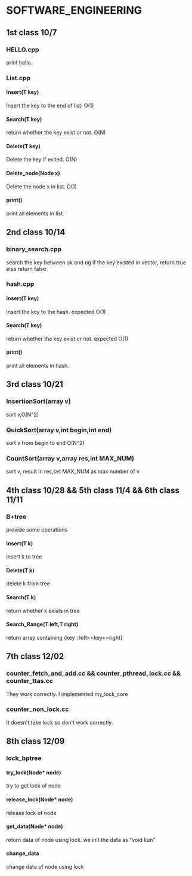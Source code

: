 # SOFTWARE_ENGINEERING
## 1st class 10/7
### HELLO.cpp
print hello.. 

### List.cpp
#### Insert(T key)
Insert the key to the end of list. O(1)

#### Search(T key)
return whether the key exist or not. O(N)

#### Delete(T key)
Delete the key if exited. O(N)

#### Delete_node(Node x)
Delete the node x in list. O(1)

#### print()
print all elements in list.


## 2nd class 10/14
### binary_search.cpp
search the key between ok and ng
if the key existed in vector, return true else return false

### hash.cpp
#### Insert(T key)
Insert the key to the hash. expected O(1)

#### Search(T key)
return whether the key exist or not.  expected O(1)

#### print()
print all elements in hash.


## 3rd class  10/21
### InsertionSort(array v)
sort v,O(N^2)

### QuickSort(array v,int begin,int end)
sort v from begin to end  O(N^2)

### CountSort(array v,array res,int MAX_NUM)
sort v, result in res,set MAX_NUM as max number of v

## 4th class 10/28 && 5th class 11/4 && 6th class 11/11
### B+tree
provide some operations
#### Insert(T k)
insert k to tree

#### Delete(T k)
delete k from tree

#### Search(T k)
return whether k exists in tree

#### Search_Range(T left,T right)
return array containing {key : left<=key<=right}

## 7th class 12/02
### counter_fetch_and_add.cc && counter_pthread_lock.cc && counter_ttas.cc
They work correctly. I implemented my_lock_core

### counter_non_lock.cc
It doesn't take lock so don't work correctly.

## 8th class 12/09
### lock_bptree
#### try_lock(Node* node)
try to get lock of node

#### release_lock(Node* node)
release lock of node

#### get_data(Node* node)
return data of node using lock. we init the data as "void kun"

#### change_data
change data of node using lock
